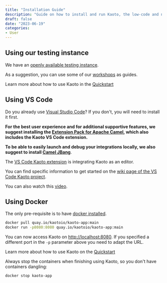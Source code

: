 ```yaml
---
title: "Installation Guide"
description: "Guide on how to install and run Kaoto, the low-code and no-code editor for Apache Camel."
draft: false
date: "2023-06-19"
categories:
- User
---
```


## Using our testing instance

We have an [openly available testing instance](https://red.ht/kaoto).

As a suggestion, you can use some of our [workshops](/workshop) as guides.

Learn more about how to use Kaoto in the [Quickstart](/docs/quickstart)

## Using VS Code

Do you already use [Visual Studio Code](https://code.visualstudio.com/)? If you don't, you will need to install it first.

**For the best user experience and for additional supportive features, we suggest installing the [Extension Pack for Apache Camel](https://marketplace.visualstudio.com/items?itemName=redhat.apache-camel-extension-pack), which also includes the Kaoto VS Code extension.**

**To be able to easily launch and debug your integrations locally, we also suggest to install [Camel JBang](https://camel.apache.org/manual/camel-jbang.html)**.

The [VS Code Kaoto extension](https://marketplace.visualstudio.com/items?itemName=redhat.vscode-kaoto) is integrating Kaoto as an editor.

You can find specific information to get started on the [wiki page of the VS Code Kaoto project](https://github.com/KaotoIO/vscode-kaoto/wiki/Getting-started).

You can also watch this [video](https://www.youtube.com/watch?v=fWovZfyN54k&list=PLU-T8l-XOWOPjrXPojx2WDSegigcNzKs4&index=1&t=1s&pp=gAQBiAQB).

## Using Docker

The only pre-requisite is to have [docker installed](https://docs.docker.com/get-docker/).

```bash
docker pull quay.io/kaotoio/kaoto-app:main
docker run -p8080:8080 quay.io/kaotoio/kaoto-app:main
```

You can now access Kaoto on [http://localhost:8080](http://localhost:8080). If you specified a different port in the `-p` parameter above you need to adapt the URL.

Learn more about how to use Kaoto on the [Quickstart](/docs/quickstart)

Always stop the containers when finishing using Kaoto, so you don't have containers dangling:

```bash
docker stop kaoto-app
```
